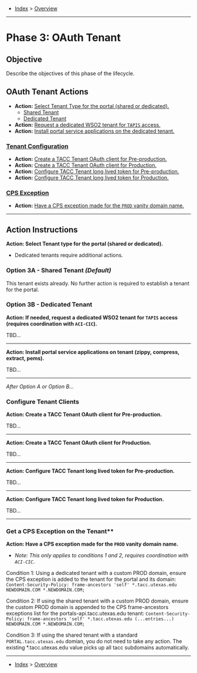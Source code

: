 - [Index](../index.md) > [Overview](overview.md)

---

<a id="phase3"></a>

# Phase 3: OAuth Tenant

## Objective

Describe the objectives of this phase of the lifecycle.

<a id="actions"></a>

## OAuth Tenant Actions

- **Action:** [Select Tenant Type for the portal (shared or dedicated).](#action1)
  - [Shared Tenant](#shared)
  - [Dedicated Tenant](#dedicated)
- **Action:** [Request a dedicated WSO2 tenant for `TAPIS` access.](#action2)
- **Action:** [Install portal service applications on the dedicated tenant.](#action3)

### [Tenant Configuration](#configure)

- **Action:** [Create a TACC Tenant OAuth client for Pre-production.](#action3)
- **Action:** [Create a TACC Tenant OAuth client for Production.](#action4)
- **Action:** [Configure TACC Tenant long lived token for Pre-production.](#action5)
- **Action:** [Configure TACC Tenant long lived token for Production.](#action6)

### [CPS Exception](#cps)

- **Action:** [Have a CPS exception made for the `PROD` vanity domain name.](#action7)

---

<a id="instructions"></a>

## Action Instructions

<a id="action1"></a>

**Action: Select Tenant type for the portal (shared or dedicated).** 

- Dedicated tenants require additional actions.

<a id="shared"></a>

### Option 3A - Shared Tenant _(Default)_

This tenant exists already. No further action is required to establish a tenant for the portal.

<a id="dedicated"></a>

### Option 3B - Dedicated Tenant

<a id="action2"></a>

**Action: If needed, request a dedicated WSO2 tenant for `TAPIS` access (requires coordination with `ACI-CIC`).**

TBD...

---

<a id="action3"></a>

**Action: Install portal service applications on tenant (zippy, compress, extract, pems).**

TBD...

---

_After Option A or Option B..._

<a id="configure"></a>

### Configure Tenant Clients

<a id="action4"></a>

**Action: Create a TACC Tenant OAuth client for Pre-production.**

TBD...

---

<a id="action5"></a>

**Action: Create a TACC Tenant OAuth client for Production.**

TBD...

---

<a id="action6"></a>

**Action: Configure TACC Tenant long lived token for Pre-production.**

TBD...

---

<a id="action7"></a>

**Action: Configure TACC Tenant long lived token for Production.**

TBD...

---

<a id="cps"></a>

### Get a CPS Exception on the Tenant**

<a id="action8"></a>

**Action: Have a CPS exception made for the `PROD` vanity domain name.**

- _Note: This only applies to conditions 1 and 2, requires coordination with `ACI-CIC`_.

Condition 1: Using a dedicated tenant with a custom PROD domain, ensure the CPS exception is added to the tenant for the portal and its domain: `Content-Security-Policy: frame-ancestors 'self' *.tacc.utexas.edu NEWDOMAIN.COM *.NEWDOMAIN.COM;`

Condition 2: If using the shared tenant with a custom PROD domain, ensure the custom PROD domain is appended to the CPS frame-ancestors exceptions list for the portals-api.tacc.utexas.edu tenant: `Content-Security-Policy: frame-ancestors 'self' *.tacc.utexas.edu (...entries...) NEWDOMAIN.COM *.NEWDOMAIN.COM;`

Condition 3: If using the shared tenant with a standard `PORTAL.tacc.utexas.edu` domian, you do not need to take any action. The existing \*.tacc.utexas.edu value picks up all tacc subdomains automatically.

---

- [Index](../index.md) > [Overview](overview.md)
